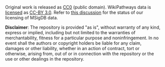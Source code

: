 Original work is released as [CC0](https://creativecommons.org/publicdomain/zero/1.0/) (public domain). WikiPathways data is [licensed](http://www.wikipathways.org/index.php/WikiPathways:License_Terms) as [CC-BY 3.0](http://creativecommons.org/licenses/by/3.0/). Refer to [this discussion](https://doi.org/10.15363/thinklab.d108) for the status of our licensing of MSigDB data.

**Disclaimer**: The repository is provided "as is", without warranty of any kind, express or implied, including but not limited to the warranties of merchantability, fitness for a particular purpose and noninfringement. In no event shall the authors or copyright holders be liable for any claim, damages or other liability, whether in an action of contract, tort or otherwise, arising from, out of or in connection with the repository or the use or other dealings in the repository.

